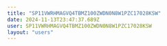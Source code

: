 ```yaml
---
title: "SP11VWRHMAGVQ4TBMZ100ZWDN0N8W1PZC17028KSW"
date: 2024-11-13T23:47:37.689Z
user: SP11VWRHMAGVQ4TBMZ100ZWDN0N8W1PZC17028KSW
layout: "users"
---
```

    